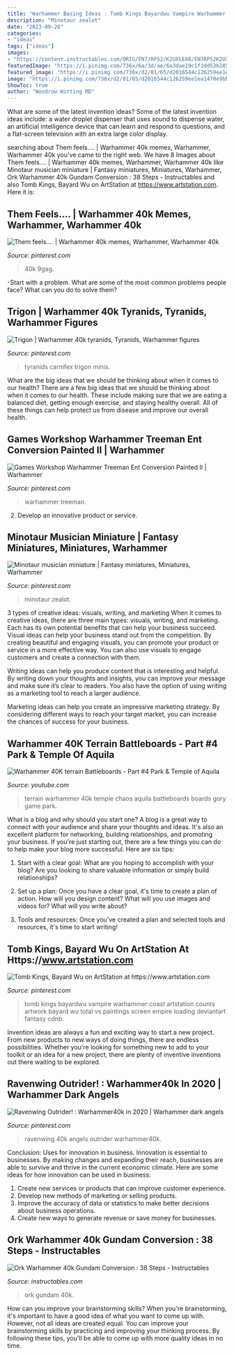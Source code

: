 ```yaml
---
title: "Warhammer Basing Ideas : Tomb Kings Bayardwu Vampire Warhammer Coast Artstation Counts Artwork Bayard Wu Total Vs Paintings Screen Empire Loading Deviantart Fantasy Cdnb"
description: "Minotaur zealot"
date: "2023-09-26"
categories:
- "ideas"
tags: ["ideas"]
images:
- "https://content.instructables.com/ORIG/FN7/RP52/K2UXLE8B/FN7RP52K2UXLE8B.jpg?frame=1"
featuredImage: "https://i.pinimg.com/736x/6a/3d/ae/6a3dae19c1f2dd53b2859b8370dd3360--game-workshop-ent.jpg"
featured_image: "https://i.pinimg.com/736x/d2/01/65/d2016544c126259ee1ea1470e9bb0685.jpg"
image: "https://i.pinimg.com/736x/d2/01/65/d2016544c126259ee1ea1470e9bb0685.jpg"
ShowToc: true
author: "Woodrow Witting MD"
---
```



What are some of the latest invention ideas?
Some of the latest invention ideas include: a water droplet dispenser that uses sound to dispense water, an artificial intelligence device that can learn and respond to questions, and a flat-screen television with an extra large color display.

	

		
searching about Them feels.... | Warhammer 40k memes, Warhammer, Warhammer 40k you've came to the right web. We have 8 Images about Them feels.... | Warhammer 40k memes, Warhammer, Warhammer 40k like Minotaur musician miniature | Fantasy miniatures, Miniatures, Warhammer, Ork Warhammer 40k Gundam Conversion : 38 Steps - Instructables and also Tomb Kings, Bayard Wu on ArtStation at https://www.artstation.com. Here it is:
		
    
## Them Feels.... | Warhammer 40k Memes, Warhammer, Warhammer 40k

<img loading=lazy src="https://i.pinimg.com/736x/d2/01/65/d2016544c126259ee1ea1470e9bb0685.jpg" onerror="this.onerror=null;this.src='https://tse3.mm.bing.net/th?id=OIP.oFwyKusOGDHuDK7wujmpDQHaM9&amp;pid=15.1';" alt="Them feels.... | Warhammer 40k memes, Warhammer, Warhammer 40k">

_Source: pinterest.com_

>40k 9gag. 

	

-Start with a problem. What are some of the most common problems people face? What can you do to solve them? 

    
## Trigon | Warhammer 40k Tyranids, Tyranids, Warhammer Figures

<img loading=lazy src="https://i.pinimg.com/736x/d4/cf/5a/d4cf5aa4075a68a532e271d871d0e475--tyranids-kraken.jpg" onerror="this.onerror=null;this.src='https://tse4.mm.bing.net/th?id=OIP.lXNe5_AO415a8DLi6bKzLQHaJ4&amp;pid=15.1';" alt="Trigon | Warhammer 40k tyranids, Tyranids, Warhammer figures">

_Source: pinterest.com_

>tyranids carnifex trigon minis. 

	

What are the big ideas that we should be thinking about when it comes to our health?
There are a few big ideas that we should be thinking about when it comes to our health. These include making sure that we are eating a balanced diet, getting enough exercise, and staying healthy overall. All of these things can help protect us from disease and improve our overall health.

    
## Games Workshop Warhammer Treeman Ent Conversion Painted II | Warhammer

<img loading=lazy src="https://i.pinimg.com/736x/6a/3d/ae/6a3dae19c1f2dd53b2859b8370dd3360--game-workshop-ent.jpg" onerror="this.onerror=null;this.src='https://tse2.mm.bing.net/th?id=OIP.MRMvXL17dNJBTcdsOBQkvAAAAA&amp;pid=15.1';" alt="Games Workshop Warhammer Treeman Ent Conversion Painted II | Warhammer">

_Source: pinterest.com_

>warhammer treeman. 

	

2. Develop an innovative product or service.

    
## Minotaur Musician Miniature | Fantasy Miniatures, Miniatures, Warhammer

<img loading=lazy src="https://i.pinimg.com/736x/24/6c/4f/246c4fa2c569a348c34cc3acc861a1be.jpg" onerror="this.onerror=null;this.src='https://tse4.mm.bing.net/th?id=OIP.TTtRDiirG2U1yy5NMgHcHgHaHa&amp;pid=15.1';" alt="Minotaur musician miniature | Fantasy miniatures, Miniatures, Warhammer">

_Source: pinterest.com_

>minotaur zealot. 

	

3 types of creative ideas: visuals, writing, and marketing
When it comes to creative ideas, there are three main types: visuals, writing, and marketing. Each has its own potential benefits that can help your business succeed.
Visual ideas can help your business stand out from the competition. By creating beautiful and engaging visuals, you can promote your product or service in a more effective way. You can also use visuals to engage customers and create a connection with them.

Writing ideas can help you produce content that is interesting and helpful. By writing down your thoughts and insights, you can improve your message and make sure it’s clear to readers. You also have the option of using writing as a marketing tool to reach a larger audience.

Marketing ideas can help you create an impressive marketing strategy. By considering different ways to reach your target market, you can increase the chances of success for your business.

    
## Warhammer 40K Terrain Battleboards - Part #4 Park &amp; Temple Of Aquila

<img loading=lazy src="https://i.ytimg.com/vi/c7n5G12I4Dg/maxresdefault.jpg" onerror="this.onerror=null;this.src='https://tse3.mm.bing.net/th?id=OIP.GeAKZPVminr8ejnLNQfm4AHaEK&amp;pid=15.1';" alt="Warhammer 40K terrain Battleboards - Part #4 Park &amp; Temple of Aquila">

_Source: youtube.com_

>terrain warhammer 40k temple chaos aquila battleboards boards gory game park. 

	

What is a blog and why should you start one?
A blog is a great way to connect with your audience and share your thoughts and ideas. It's also an excellent platform for networking, building relationships, and promoting your business. If you're just starting out, there are a few things you can do to help make your blog more successful. Here are six tips:
1. Start with a clear goal: What are you hoping to accomplish with your blog? Are you looking to share valuable information or simply build relationships?

2. Set up a plan: Once you have a clear goal, it's time to create a plan of action. How will you design content? What will you use images and videos for? What will you write about?

3. Tools and resources: Once you've created a plan and selected tools and resources, it's time to start writing!

    
## Tomb Kings, Bayard Wu On ArtStation At Https://www.artstation.com

<img loading=lazy src="https://i.pinimg.com/736x/82/00/29/8200295821c5a4bffeca5885d8ea65b5.jpg" onerror="this.onerror=null;this.src='https://tse1.mm.bing.net/th?id=OIP.E3KsXPs_wqT3q0lLYrGeaAHaEo&amp;pid=15.1';" alt="Tomb Kings, Bayard Wu on ArtStation at https://www.artstation.com">

_Source: pinterest.com_

>tomb kings bayardwu vampire warhammer coast artstation counts artwork bayard wu total vs paintings screen empire loading deviantart fantasy cdnb. 

	

Invention ideas are always a fun and exciting way to start a new project. From new products to new ways of doing things, there are endless possibilities. Whether you're looking for something new to add to your toolkit or an idea for a new project, there are plenty of inventive inventions out there waiting to be explored.

    
## Ravenwing Outrider! : Warhammer40k In 2020 | Warhammer Dark Angels

<img loading=lazy src="https://i.pinimg.com/736x/03/7f/c7/037fc7d867b7b7df526e06c61ff9b8eb.jpg" onerror="this.onerror=null;this.src='https://tse3.mm.bing.net/th?id=OIP.jeJ6ocOdgu426kuvg63ragHaFt&amp;pid=15.1';" alt="Ravenwing Outrider! : Warhammer40k in 2020 | Warhammer dark angels">

_Source: pinterest.com_

>ravenwing 40k angels outrider warhammer40k. 

	

Conclusion: Uses for innovation in business.
Innovation is essential to businesses. By making changes and expanding their reach, businesses are able to survive and thrive in the current economic climate. Here are some ideas for how innovation can be used in business:
1. Create new services or products that can improve customer experience.
2. Develop new methods of marketing or selling products.
3. Improve the accuracy of data or statistics to make better decisions about business operations.
4. Create new ways to generate revenue or save money for businesses.

    
## Ork Warhammer 40k Gundam Conversion : 38 Steps - Instructables

<img loading=lazy src="https://content.instructables.com/ORIG/FN7/RP52/K2UXLE8B/FN7RP52K2UXLE8B.jpg?frame=1" onerror="this.onerror=null;this.src='https://tse4.mm.bing.net/th?id=OIP.lBFQH7hq5fmx_Ebyh4hPJQHaGL&amp;pid=15.1';" alt="Ork Warhammer 40k Gundam Conversion : 38 Steps - Instructables">

_Source: instructables.com_

>ork gundam 40k. 

	

How can you improve your brainstorming skills?
When you're brainstorming, it's important to have a good idea of what you want to come up with. However, not all ideas are created equal. You can improve your brainstorming skills by practicing and improving your thinking process. By following these tips, you'll be able to come up with more quality ideas in no time.

